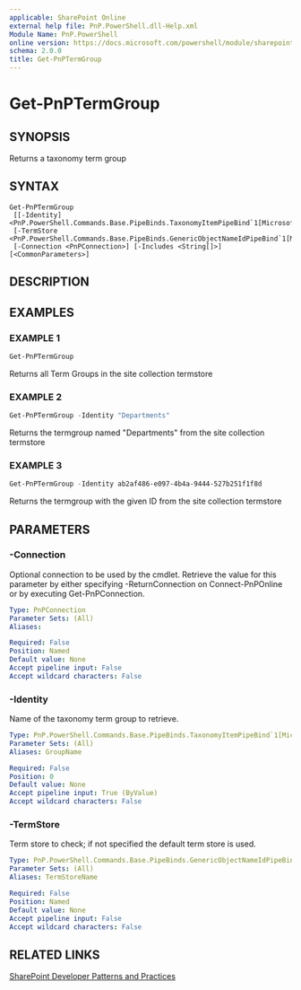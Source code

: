 ```yaml
---
applicable: SharePoint Online
external help file: PnP.PowerShell.dll-Help.xml
Module Name: PnP.PowerShell
online version: https://docs.microsoft.com/powershell/module/sharepoint-pnp/get-pnptermgroup
schema: 2.0.0
title: Get-PnPTermGroup
---
```


# Get-PnPTermGroup

## SYNOPSIS
Returns a taxonomy term group

## SYNTAX

```
Get-PnPTermGroup
 [[-Identity] <PnP.PowerShell.Commands.Base.PipeBinds.TaxonomyItemPipeBind`1[Microsoft.SharePoint.Client.Taxonomy.TermGroup]>]
 [-TermStore <PnP.PowerShell.Commands.Base.PipeBinds.GenericObjectNameIdPipeBind`1[Microsoft.SharePoint.Client.Taxonomy.TermStore]>]
 [-Connection <PnPConnection>] [-Includes <String[]>] [<CommonParameters>]
```

## DESCRIPTION

## EXAMPLES

### EXAMPLE 1
```powershell
Get-PnPTermGroup
```

Returns all Term Groups in the site collection termstore

### EXAMPLE 2
```powershell
Get-PnPTermGroup -Identity "Departments"
```

Returns the termgroup named "Departments" from the site collection termstore

### EXAMPLE 3
```powershell
Get-PnPTermGroup -Identity ab2af486-e097-4b4a-9444-527b251f1f8d
```

Returns the termgroup with the given ID from the site collection termstore

## PARAMETERS

### -Connection
Optional connection to be used by the cmdlet. Retrieve the value for this parameter by either specifying -ReturnConnection on Connect-PnPOnline or by executing Get-PnPConnection.

```yaml
Type: PnPConnection
Parameter Sets: (All)
Aliases:

Required: False
Position: Named
Default value: None
Accept pipeline input: False
Accept wildcard characters: False
```

### -Identity
Name of the taxonomy term group to retrieve.

```yaml
Type: PnP.PowerShell.Commands.Base.PipeBinds.TaxonomyItemPipeBind`1[Microsoft.SharePoint.Client.Taxonomy.TermGroup]
Parameter Sets: (All)
Aliases: GroupName

Required: False
Position: 0
Default value: None
Accept pipeline input: True (ByValue)
Accept wildcard characters: False
```

### -TermStore
Term store to check; if not specified the default term store is used.

```yaml
Type: PnP.PowerShell.Commands.Base.PipeBinds.GenericObjectNameIdPipeBind`1[Microsoft.SharePoint.Client.Taxonomy.TermStore]
Parameter Sets: (All)
Aliases: TermStoreName

Required: False
Position: Named
Default value: None
Accept pipeline input: False
Accept wildcard characters: False
```

## RELATED LINKS

[SharePoint Developer Patterns and Practices](https://aka.ms/sppnp)